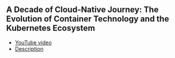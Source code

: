 ## A Decade of Cloud-Native Journey: The Evolution of Container Technology and the Kubernetes Ecosystem

* [YouTube video](https://youtu.be/srhXk9Cqo5s?si=3B9AVFoP5O_3czH8)
* [Description](https://kccncossaidevchn2024.sched.com/event/1eYZg/a-decade-of-cloud-native-journey-the-evolution-of-container-technology-and-the-kubernetes-ecosystem-chang-daepjrekuberneteschang-xu-ni-zha-jintao-zhang-kong-inc?iframe=no)
